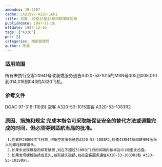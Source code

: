 ```yaml
---
amendno: 39-2107  
cadno: CAD1997-A320-16R1  
title: 机翼--检查43至44框间联接释压板  
publishdate: 1997-11-26  
effdate: 1997-12-10  
tags: ["A320"]  
pns: []  
categories: 西南管理局  
author: 陈波  
---
```

  
### 适用范围  
所有未执行空客20941号改装或服务通告A320-53-1015的MSN号005到008,010到014,016到043的A320飞机。  
  
<!--more-->  
### 参考文件  
DGAC  97-316-110(B) 空客 A320-53-1015空客 A320-53-1083R2  
  
### 原因、措施和规定     完成本指令可采取能保证安全的替代方法或调整完成的时间，但必须得到适航当局的批准。  
     1.在累积20000次飞行前,根据空客服务通告A320-53-1083R2,检查43和44框间联接释压板上的螺栓和联接头。  
     2.如果未发现螺栓和框有破损,则在不超过5100次飞行的间隔内按本指令1段重复检查。  
     3.如果发现螺栓破损或丢失,或联接头破损,则按空客服务通告A320-53-1083R2和 A320-53-1015执行。  
  
